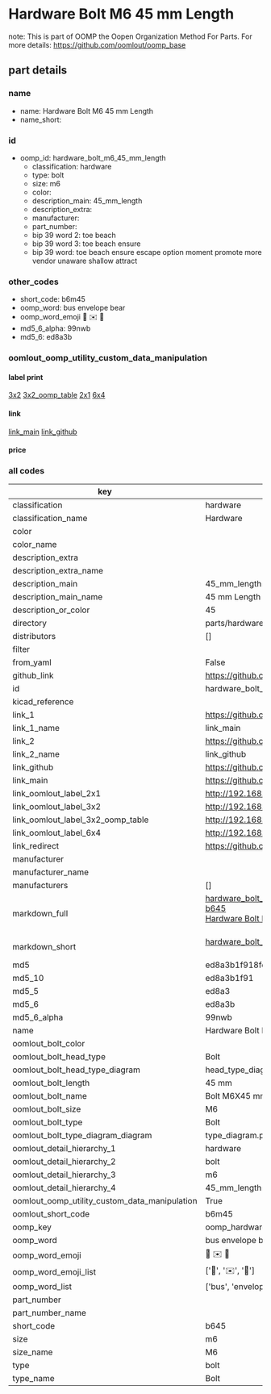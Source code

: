 # Hardware Bolt M6 45 mm Length  

note: This is part of OOMP the Oopen Organization Method For Parts. For more details: https://github.com/oomlout/oomp_base

##  part details
  







### name
* name: Hardware Bolt M6 45 mm Length
* name_short: 
### id
* oomp_id: hardware_bolt_m6_45_mm_length
  * classification: hardware
  * type: bolt
  * size: m6
  * color: 
  * description_main: 45_mm_length
  * description_extra: 
  * manufacturer: 
  * part_number: 
  * bip 39 word 2: toe beach
  * bip 39 word 3: toe beach ensure
  * bip 39 word: toe beach ensure escape option moment promote more vendor unaware shallow attract

### other_codes
* short_code: b6m45
* oomp_word: bus envelope bear
* oomp_word_emoji :bus: :envelope: :bear:
* md5_6_alpha: 99nwb
* md5_6: ed8a3b






### oomlout_oomp_utility_custom_data_manipulation
#### label print
[3x2](http://192.168.1.245:1112/?label=oomp%2099nwb)
[3x2_oomp_table](http://192.168.1.108:1112/?label=oomp%2099nwb)
[2x1](http://192.168.1.242:1112/?label=oomp%2099nwb)
[6x4](http://192.168.1.55:1112/?label=oomp%2099nwb)    

#### link

[link_main](https://github.com/oomlout/oomlout_oomp_version_1_messy/tree/main/parts/hardware_bolt_m6_45_mm_length) [link_github](https://github.com/oomlout/oomlout_oomp_version_1_messy/tree/main/parts/hardware_bolt_m6_45_mm_length)                             

#### price







### all codes 
| key | value |  
| --- | --- |  
| classification | hardware |  
| classification_name | Hardware |  
| color |  |  
| color_name |  |  
| description_extra |  |  
| description_extra_name |  |  
| description_main | 45_mm_length |  
| description_main_name | 45 mm Length |  
| description_or_color | 45 |  
| directory | parts/hardware_bolt_m6_45_mm_length |  
| distributors | [] |  
| filter |  |  
| from_yaml | False |  
| github_link | https://github.com/oomlout/oomlout_oomp_part_src/tree/main/parts/hardware_bolt_m6_45_mm_length |  
| id | hardware_bolt_m6_45_mm_length |  
| kicad_reference |  |  
| link_1 | https://github.com/oomlout/oomlout_oomp_version_1_messy/tree/main/parts/hardware_bolt_m6_45_mm_length |  
| link_1_name | link_main |  
| link_2 | https://github.com/oomlout/oomlout_oomp_version_1_messy/tree/main/parts/hardware_bolt_m6_45_mm_length |  
| link_2_name | link_github |  
| link_github | https://github.com/oomlout/oomlout_oomp_version_1_messy/tree/main/parts/hardware_bolt_m6_45_mm_length |  
| link_main | https://github.com/oomlout/oomlout_oomp_version_1_messy/tree/main/parts/hardware_bolt_m6_45_mm_length |  
| link_oomlout_label_2x1 | http://192.168.1.242:1112/?label=oomp%2099nwb |  
| link_oomlout_label_3x2 | http://192.168.1.245:1112/?label=oomp%2099nwb |  
| link_oomlout_label_3x2_oomp_table | http://192.168.1.108:1112/?label=oomp%2099nwb |  
| link_oomlout_label_6x4 | http://192.168.1.55:1112/?label=oomp%2099nwb |  
| link_redirect | https://github.com/oomlout/oomlout_oomp_version_1_messy/tree/main/parts/hardware_bolt_m6_45_mm_length |  
| manufacturer |  |  
| manufacturer_name |  |  
| manufacturers | [] |  
| markdown_full | [hardware_bolt_m6_45_mm_length](none)<br>[b645](none)<br>[Hardware Bolt M6 45 Mm Length](none)<br><br> |  
| markdown_short | [hardware_bolt_m6_45_mm_length](none)<br><br> |  
| md5 | ed8a3b1f918fd5863bcdd4d09684df1c |  
| md5_10 | ed8a3b1f91 |  
| md5_5 | ed8a3 |  
| md5_6 | ed8a3b |  
| md5_6_alpha | 99nwb |  
| name | Hardware Bolt M6 45 mm Length |  
| oomlout_bolt_color |  |  
| oomlout_bolt_head_type | Bolt |  
| oomlout_bolt_head_type_diagram | head_type_diagram.png |  
| oomlout_bolt_length | 45 mm |  
| oomlout_bolt_name | Bolt M6X45 mm  (Bolt) |  
| oomlout_bolt_size | M6 |  
| oomlout_bolt_type | Bolt |  
| oomlout_bolt_type_diagram_diagram | type_diagram.png |  
| oomlout_detail_hierarchy_1 | hardware |  
| oomlout_detail_hierarchy_2 | bolt |  
| oomlout_detail_hierarchy_3 | m6 |  
| oomlout_detail_hierarchy_4 | 45_mm_length |  
| oomlout_oomp_utility_custom_data_manipulation | True |  
| oomlout_short_code | b6m45 |  
| oomp_key | oomp_hardware_bolt_m6_45_mm_length |  
| oomp_word | bus envelope bear |  
| oomp_word_emoji | :bus: :envelope: :bear: |  
| oomp_word_emoji_list | [':bus:', ':envelope:', ':bear:'] |  
| oomp_word_list | ['bus', 'envelope', 'bear'] |  
| part_number |  |  
| part_number_name |  |  
| short_code | b645 |  
| size | m6 |  
| size_name | M6 |  
| type | bolt |  
| type_name | Bolt |  
